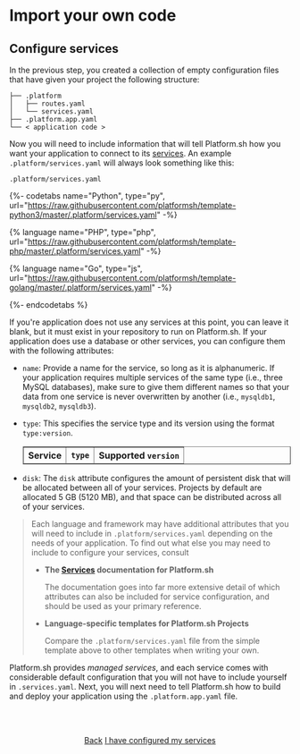 

# Import your own code

## Configure services

In the previous step, you created a collection of empty configuration files that have given your project the following structure:
    
```.
├── .platform
│   ├── routes.yaml
│   └── services.yaml
├── .platform.app.yaml
└── < application code >
```

Now you will need to include information that will tell Platform.sh how you want your application to connect to its [services](/configuration/services.md). An example `.platform/services.yaml` will always look something like this:

`.platform/services.yaml`

{%- codetabs name="Python", type="py", url="https://raw.githubusercontent.com/platformsh/template-python3/master/.platform/services.yaml" -%}

{% language name="PHP", type="php", url="https://raw.githubusercontent.com/platformsh/template-php/master/.platform/services.yaml" -%}

{% language name="Go", type="js", url="https://raw.githubusercontent.com/platformsh/template-golang/master/.platform/services.yaml" -%}

{%- endcodetabs %}

If you're application does not use any services at this point, you can leave it blank, but it must exist in your repository to run on Platform.sh. If your application does use a database or other services, you can configure them with the following attributes:

* `name`: Provide a name for the service, so long as it is alphanumeric. If your application requires multiple services of the same type (i.e., three MySQL databases), make sure to give them different names so that your data from one service is never overwritten by another (i.e., `mysqldb1`, `mysqldb2`, `mysqldb3`). 
  
* `type`: This specifies the service type and its version using the format `type:version`.

    <html>
       <head>
          <title>Services Supported Versions</title>
          <script type = "text/javascript" src = "/scripts/images/tableTest.js" ></script>
       </head>
       <body>
          <div class="wrapper">
          <div class="profile">
            <table id= "serviceTable" border="1">
            <thead>
            <th>Service</th>
            <th><code>type</code></th>
            <th>Supported <code>version</code></th>
            </thead>
              <tbody>
              </tbody>
             </table>
          </div>
          </div>
       </body>
       <script>
       makeTable(json, "services", "supported", "serviceTable", false);
       </script>
       </body>
    </html>

* `disk`: The `disk` attribute configures the amount of persistent disk that will be allocated between all of your services. Projects by default are allocated 5 GB (5120 MB), and that space can be distributed across all of your services.
 
> Each language and framework may have additional attributes that you will need to include in `.platform/services.yaml` depending on the needs of your application. To find out what else you may need to include to configure your services, consult
> 
> * **The [Services](/configuration/services.md) documentation for Platform.sh**
>
>    The documentation goes into far more extensive detail of which attributes can also be included for service configuration, and should be used as your primary reference.  
> 
> * **Language-specific templates for Platform.sh Projects** 
>
>    Compare the `.platform/services.yaml` file from the simple template above to other templates when writing your own.


Platform.sh provides _managed services_, and each service comes with considerable default configuration that you will not have to include yourself in `.services.yaml`. Next, 
you will next need to tell Platform.sh how to build and deploy your application using the `.platform.app.yaml` file.
  

<html>
<head>
<link rel="stylesheet" href="/styles/styles.css">
</head>
<body>

<br/><br/>

<center>

<a href="/gettingstarted/own-code/step-5.html" class="buttongen small">Back</a>
<a href="/gettingstarted/own-code/step-7.html" class="buttongen small">I have configured my services</a>

</center>

<br/><br/>

</body>
</html>
